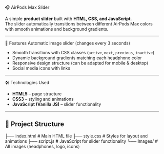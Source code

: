 🎧 AirPods Max Slider

A simple **product slider** built with **HTML, CSS, and JavaScript**.  
The slider automatically transitions between different AirPods Max colors with smooth animations and background gradients.

---

🚀 Features
Automatic image slider (changes every 3 seconds)
- Smooth transitions with CSS classes (`active`, `next`, `previous`, `inactive`)
- Dynamic background gradients matching each headphone color
- Responsive design structure (can be adapted for mobile & desktop)
- Social media icons with links

---

🛠️ Technologies Used
- **HTML5** – page structure  
- **CSS3** – styling and animations  
- **JavaScript (Vanilla JS)** – slider functionality  

---

## 📂 Project Structure
├── index.html      # Main HTML file
├── style.css       # Styles for layout and animations
├── script.js       # JavaScript for slider functionality
└── Images/         # All images (headphones, logo, icons)
